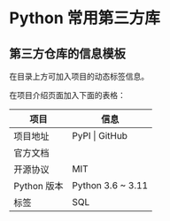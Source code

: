 # Python 常用第三方库

<AutoCatalog />

## 第三方仓库的信息模板

在目录上方可加入项目的动态标签信息。

在项目介绍页面加入下面的表格：

| 项目        | 信息              |
| ----------- | ----------------- |
| 项目地址    | PyPI \| GitHub    |
| 官方文档    |                   |
| 开源协议    | MIT               |
| Python 版本 | Python 3.6 ~ 3.11 |
| 标签        | SQL               |
